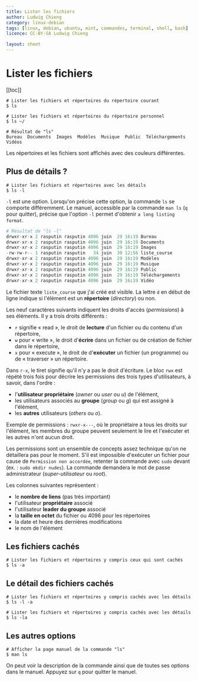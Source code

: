 ```yaml
---
title: Lister les fichiers
author: Ludwig Chieng
category: linux-debian
tags: [linux, debian, ubuntu, mint, commandes, terminal, shell, bash]
licence: CC-BY-SA Ludwig Chieng

layout: sheet
---
```


# Lister les fichiers

[[toc]]

``` shell
# Lister les fichiers et répertoires du répertoire courant
$ ls

# Lister les fichiers et répertoires du répertoire personnel
$ ls ~/
```

``` shell
# Résultat de "ls"
Bureau  Documents  Images  Modèles  Musique  Public  Téléchargements  Vidéos
```

Les répertoires et les fichiers sont affichés avec des couleurs différentes.


## Plus de détails ?

``` shell
# Lister les fichiers et répertoires avec les détails
$ ls -l 
```

`-l` est une option. Lorsqu'on précise cette option, la commande `ls` se comporte différemment. Le manuel, accessible par la commande `man ls` (`q` pour quitter), précise que l'option `-l` permet d'obtenir `a long listing format`.

``` python
# Résultat de "ls -l"
drwxr-xr-x 2 rasputin rasputin 4096 juin  29 16:19 Bureau
drwxr-xr-x 2 rasputin rasputin 4096 juin  29 16:19 Documents
drwxr-xr-x 2 rasputin rasputin 4096 juin  29 16:19 Images
-rw-rw-r-- 1 rasputin rasputin   34 juin  30 12:56 liste_course
drwxr-xr-x 2 rasputin rasputin 4096 juin  29 16:19 Modèles
drwxr-xr-x 2 rasputin rasputin 4096 juin  29 16:19 Musique
drwxr-xr-x 2 rasputin rasputin 4096 juin  29 16:19 Public
drwxr-xr-x 2 rasputin rasputin 4096 juin  29 16:19 Téléchargements
drwxr-xr-x 2 rasputin rasputin 4096 juin  29 16:19 Vidéo
```

Le fichier texte `liste_course` que j'ai créé est visible. La lettre `d` en début de ligne indique si l'élément est un **répertoire** (*directory*) ou non.

Les neuf caractères suivants indiquent les droits d'accès (*permissions*) à ses éléments. Il y a trois droits différents :
* `r` signifie « read », le droit de **lecture** d'un fichier ou du contenu d'un répertoire,
* `w` pour « write », le droit d'**écrire** dans un fichier ou de création de fichier dans le répertoire,
* `x` pour « execute », le droit de d'**exécuter** un fichier (un programme) ou de « traverser » un répertoire.

Dans `r-x`, le tiret signifie qu'il n'y a pas le droit d'écriture. Le bloc `rwx` est répété trois fois pour décrire les permissions des trois types d'utilisateurs, à savoir, dans l'ordre :
* l'**utilisateur propriétaire** (*owner* ou *user* ou *u*) de l'élément,
* les utilisateurs associés au **groupe** (*group* ou *g*) qui est assigné à l'élément,
* les **autres** utilisateurs (*others* ou *o*).

Exemple de permissions : `rwxr-x---`, où le propriétaire a tous les droits sur l'élément, les membres du groupe peuvent seulement le lire et l'exécuter et les autres n'ont aucun droit.

Les permissions sont un ensemble de concepts assez technique qu'on ne détaillera pas pour le moment. S'il est impossible d'exécuter un fichier pour cause de `Permission non accordée`, retenter la commande avec `sudo` devant (ex. : `sudo mkdir nudes`). La commande demandera le mot de passe administrateur (*super-utilisateur* ou *root*).

Les colonnes suivantes représentent :
* le **nombre de liens** (pas très important)
* l'utilisateur **propriétaire** associé
* l'utilisateur **leader du groupe** associé
* la **taille en octet** du fichier ou 4096 pour les répertoires
* la date et heure des dernières modifications
* le nom de l'élément


## Les fichiers cachés

``` shell
# Lister les fichiers et répertoires y compris ceux qui sont cachés
$ ls -a
```


## Le détail des fichiers cachés

``` shell
# Lister les fichiers et répertoires y compris cachés avec les détails
$ ls -l -a

# Lister les fichiers et répertoires y compris cachés avec les détails
$ ls -la
```


## Les autres options

``` shell
# Afficher la page manuel de la commande "ls"
$ man ls
```

On peut voir la description de la commande ainsi que de toutes ses options dans le manuel. Appuyez sur `q` pour quitter le manuel.
